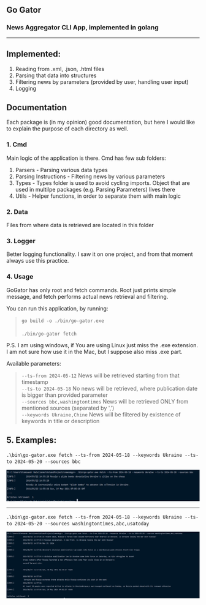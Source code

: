 ## Go Gator
### News Aggregator CLI App, implemented in golang
<hr>

## Implemented:
1. Reading from .xml, .json, .html files
2. Parsing that data into structures
3. Filtering news by parameters (provided by user, handling user input)
4. Logging

## Documentation
Each package is (in my opinion) good documentation, but here I would like to explain the purpose of each directory as well.
<br />
### 1. Cmd
Main logic of the application is there. Cmd has few sub folders:
1. Parsers  - Parsing various data types
2. Parsing Instructions - Filtering news by various parameters
3. Types - Types folder is used to avoid cycling imports. Object that are used in multilpe packages (e.g. Parsing Parameters) lives there
4. Utils - Helper functions, in order to separate them with main logic

### 2. Data
Files from where data is retrieved are located in this folder

### 3. Logger
Better logging functionality. I saw it on one project, and from that moment always use this practice.

### 4. Usage
GoGator has only root and fetch commands. Root just prints simple message, and fetch performs actual
news retrieval and filtering.

You can run this application, by running:
<br />
> `go build -o ./bin/go-gator.exe` <br/><br/>
> `./bin/go-gator fetch` <br/>

P.S. I am using windows, if You are using Linux just miss the .exe extension.  <br />
I am not sure how use it in the Mac, but I suppose also miss .exe part.

Available parameters: <br/>
> `--ts-from 2024-05-12` News will be retrieved starting from that timestamp <br/>
> `--ts-to 2024-05-18` No news will be retrieved, where publication date is bigger than provided parameter <br/>
> `--sources bbc,washingtontimes` News will be retrieved ONLY from mentioned sources (separated by ',') <br/> 
> `--keywords Ukraine,Chine` News will be filtered by existence of keywords in title or description <br/>

## 5. Examples:
`.\bin\go-gator.exe fetch --ts-from 2024-05-18 --keywords Ukraine --ts-to 2024-05-20 --sources bbc`

![img.png](images/example_1.png)
<hr/>

`.\bin\go-gator.exe fetch --ts-from 2024-05-18 --keywords Ukraine --ts-to 2024-05-20 --sources washingtontimes,abc,usatoday`

![img.png](images/example_2.png)
